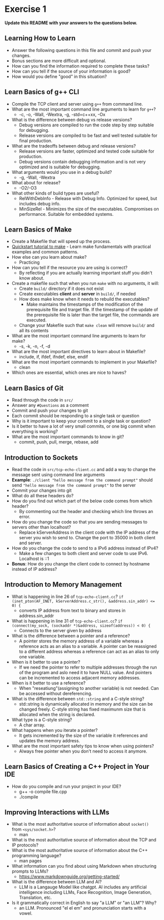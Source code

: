 # Exercise 1

**Update this README with your answers to the questions below.**

## Learning How to Learn

- Answer the following questions in this file and commit and push your changes.
- Bonus sections are more difficult and optional.
- How can you find the information required to complete these tasks?
- How can you tell if the source of your information is good?
- How would you define "good" in this situation?

## Learn Basics of g++ CLI

- Compile the TCP client and server using `g++` from command line.
- What are the most important command line arguments to learn for `g++`?
  * -c, -o, -Wall, -Wextra, -g, -std=c++xx, -Ox
- What is the difference between debug vs release versions?
  * Debug versions are compiled to run the code step by step suitable for debugging.
  * Release versions are compiled to be fast and well tested suitable for final production.
- What are the tradeoffs between debug and release versions?
  * Release versions are faster, optimized and tested code suitable for production.
  * Debug versions contain debugging information and is not very optimized and is suitable for debugging.
- What arguments would you use in a debug build?
  * -g, -Wall, -Wextra
- What about for release?
  * -O2/-O3
- What other kinds of build types are useful?
  * RelWithDebInfo - Release with Debug Info. Optimized for speed, but includes debug info.
  * MinSizeRel - Minimizes the size of the executables. Compromises on performance. Suitable for embedded systems.

## Learn Basics of Make

- Create a Makefile that will speed up the process.
- [Quickstart tutorial to make](https://makefiletutorial.com/) - Learn make 
  fundamentals with practical examples and common patterns.
- How else can you learn about make?
  * Practicing
- How can you tell if the resource you are using is correct?
  * By reflecting if you are actually learning important stuff you didn't know about.
- Create a makefile such that when you run `make` with no arguments, it will:
  - Create `build/` directory if it does not exist
  - Create executables **client** and **server** in `build/`, if needed
  - How does make know when it needs to rebuild the executables?
    * Make maintains the timestamps of the modification of the prerequisite file and trarget file. If the timestamp of the update of the prerequisite file is later than the target file, the commands are executed.
  - Change your Makefile such that `make clean` will remove `build/` and all
    its contents
- What are the most important command line arguments to learn for make?
  * -s, -k, -n, -f, -d
- What are the most important directives to learn about in Makefile?
  * include, if, ifdef, ifndef, else, endif
- What are the most important commands to implement in your Makefile?
  * clean
- Which ones are essential, which ones are nice to haves?

## Learn Basics of Git

- Read through the code in `src/`
- Answer any `#Questions` as a comment
- Commit and push your changes to git
- Each commit should be responding to a single task or question
- Why is it important to keep your commit to a single task or question?
- Is it better to have a lot of very small commits, or one big commit when 
  everything is working?
- What are the most important commands to know in git?
  * commit, push, pull, merge, rebase, add

## Introduction to Sockets

- Read the code in `src/tcp-echo-client.cc` and add a way to change the 
  message sent using command line arguments
- **Example**: `./client "hello message from the command prompt"` should send
  `"hello message from the command prompt"` to the server
- Commit your changes into git
- What do all these headers do?
- How do you find out which part of the below code comes from which header?
  * By commenting out the header and checking which line throws an error.
- How do you change the code so that you are sending messages to servers
  other than localhost?
    * Replace kServerAddress in the client code with the IP address of the server you wish to send to. Change the port to 35000 in both client and server. 
- How do you change the code to send to a IPv6 address instead of IPv4?
  * Make a few changes to both client and server code to use IPv6. Localhost is ::1
- **Bonus**: How do you change the client code to connect by hostname instead
  of IP address?
  
## Introduction to Memory Management

- What is happening in line 26 of `tcp-echo-client.cc`? 
  `if (inet_pton(AF_INET, kServerAddress.c_str(), &address.sin_addr) <= 0) {`
  * converts IP address from text to binary and stores in address.sin_addr
- What is happening in line 31 of `tcp-echo-client.cc`?
  `if (connect(my_sock, (sockaddr *)&address, sizeof(address)) < 0) {`
  * Connects to the server given by address
- What is the difference between a pointer and a reference?
  * A pointer stores the memory address of a variable whereas a reference acts as an alias to a variable. A pointer can be reassigned to a different address whereas a reference can act as an alias to only one variable.
- When is it better to use a pointer?
  * If we need the pointer to refer to multiple addresses through the run of the program and aslo need it to have NULL value. And pointers can be incremented to access adjacent memory addresses.
- When is it better to use a reference?
  * When "reseatiung"(assigning to another variable) is not needed. Can be accessed without dereferencing.
- What is the difference between `std::string` and a C-style string?
  * std::string is dynamically allocated in memory and the size can be changed freely. C-style string has fixed maximunm size that is allocated when the string is declared.
- What type is a C-style string?
  * A char array.
- What happens when you iterate a pointer?
  * It gets incremented by the size of the variable it references and updates the memory address.
- What are the most important safety tips to know when using pointers?
  * Always free pointer when you don't need to access it anymore.


## Learn Basics of Creating a C++ Project in Your IDE

- How do you compile and run your project in your IDE?
  * g++ -o compile file.cpp
  * ./compile

## Improving Interactions with LLMs

- What is the most authoritative source of information about `socket()`
  from `<sys/socket.h>`?
  * man
- What is the most authoritative source of information about the TCP and IP
  protocols?
- What is the most authoritative source of information about the C++
  programming language?
  * man pages
- What information can you find about using Markdown when structuring prompts 
  to LLMs?
  * https://www.markdownguide.org/getting-started/
- What is the difference between LLM and AI?
  * LLM is a Langauge Model like chatgpt. AI includes any artificial intelligence including LLMs, Face Recognition, Image Generation, Translation, etc.
- Is it grammatically correct in English to say "a LLM" or "an LLM"? Why?
  * an LLM. Pronounced "el el em" and pronunciation starts with a vowel.
